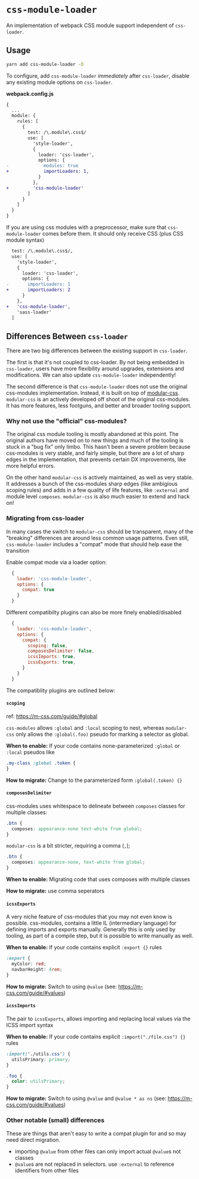 # `css-module-loader`

An implementation of webpack CSS module support independent of `css-loader`.

## Usage

```sh
yarn add css-module-loader -D
```

To configure, add `css-module-loader` _immediately_ after `css-loader`, disable
any existing module options on `css-loader`.

**webpack.config.js**

```diff
{
  ...
  module: {
    rules: [
      {
        test: /\.module\.css$/
        use: [
          'style-loader',
          {
            loader: 'css-loader',
            options: {
-             modules: true
+             importLoaders: 1,
            }
          },
+         'css-module-loader'
        ]
      }
    ]
  }
}
```

If you are using css modules with a preprocessor, make sure that `css-module-loader` comes before them. It should only receive CSS (plus CSS module syntax)

```diff
  test: /\.module\.css$/,
  use: [
    'style-loader',
    {
      loader: 'css-loader',
      options: {
-       importLoaders: 1
+       importLoaders: 2
      }
    },
+   'css-module-loader',
    'sass-loader'
  ]
```

## Differences Between `css-loader`

There are two big differences between the existing support in
`css-loader`.

The first is that it's not coupled to css-loader. By not being embedded in `css-loader`, users have more flexibility around upgrades, extensions and modifications. We can also update `css-module-loader` independently!

The second difference is that `css-module-loader` does not use the original
css-modules implementation. Instead, it is built on top of [modular-css](https://m-css.com/). `modular-css` is an actively developed off shoot of the original css-modules. It has more features, less footguns, and better and broader tooling support.

### Why not use the "official" css-modules?

The original css module tooling is mostly abandoned at this point. The original
authors have moved on to new things and much of the tooling is stuck in a "bug fix" only limbo. This hasn't been a severe problem because css-modules is very
stable, and fairly simple, but there are a lot of sharp edges in the implementation, that prevents certain DX improvements, like more helpful errors.

On the other hand `modular-css` is actively maintained, as well as very stable. It addresses a bunch of the css-modules sharp edges (like ambigious scoping rules) and adds in a few quality of life features, like `:external` and module level `composes`. `modular-css` is also much easier to extend and hack on!

### Migrating from css-loader

In many cases the switch to `modular-css` should be transparent, many of the "breaking" differences are around less common usage patterns. Even still, `css-module-loader` includes a "compat" mode that should help ease the transition

Enable compat mode via a loader option:

```js
  {
    loader: 'css-module-loader',
    options: {
      compat: true
    }
  }
```

Different compatibilty plugins can also be more finely enabled/disabled

```js
  {
    loader: 'css-module-loader',
    options: {
      compat: {
        scoping: false,
        composesDelimiter: false,
        icssImports: true,
        icssExports: true,
      }
    }
  }
```

The compatiblity plugins are outlined below:

#### `scoping`

ref: https://m-css.com/guide/#global

`css-modules` allows `:global` and `:local` scoping to nest, whereas `modular-css` only allows the `:global(.foo)` pseudo for marking a selector
as global.

**When to enable:** If your code contains none-parameterized `:global` or `:local` pseudos like

```css
.my-class :global .token {
}
```

**How to migrate:** Change to the parameterized form `:global(.token) {}`

#### `composesDelimiter`

css-modules uses whitespace to delineate between `composes` classes for multiple classes:

```css
.btn {
  composes: appearance-none text-white from global;
}
```

`modular-css` is a bit stricter, requiring a comma (`,`);

```css
.btn {
  composes: appearance-none, text-white from global;
}
```

**When to enable:** Migrating code that uses composes with multiple classes

**How to migrate:** use comma seperators

#### `icssExports`

A very niche feature of css-modules that you may not even know is possible.
css-modules, contains a little IL (intermediary language) for defining imports and exports manually. Generally this is only used by tooling, as part of a compile step, but it is possible to write manually as well.

**When to enable:** If your code contains explicit `:export {}` rules

```css
:export {
  myColor: red;
  navbarHeight: 4rem;
}
```

**How to migrate:** Switch to using `@value` (see: https://m-css.com/guide/#values)

#### `icssImports`

The pair to `icssExports`, allows importing and replacing local values via the ICSS
import syntax

**When to enable:** If your code contains explicit `:import("./file.css") {}` rules

```css
:import('./utils.css') {
  utilsPrimary: primary;
}

.foo {
  color: utilsPrimary;
}
```

**How to migrate:** Switch to using `@value` and `@value * as ns` (see: https://m-css.com/guide/#values)

### Other notable (small) differences

These are things that aren't easy to write a compat plugin for and so may need
direct migration.

- importing `@value` from other files can only import actual `@value`s not classes
- `@value`s are not replaced in selectors. use `:external` to reference identifiers from other files
